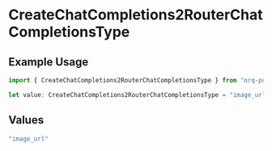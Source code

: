 # CreateChatCompletions2RouterChatCompletionsType

## Example Usage

```typescript
import { CreateChatCompletions2RouterChatCompletionsType } from "orq-poc-typescript/models/operations";

let value: CreateChatCompletions2RouterChatCompletionsType = "image_url";
```

## Values

```typescript
"image_url"
```